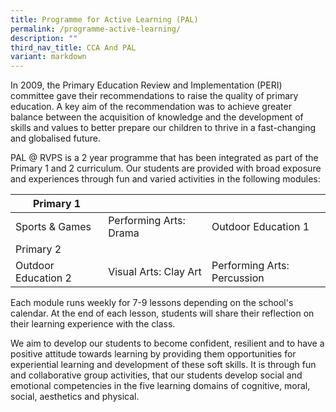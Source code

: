 ```yaml
---
title: Programme for Active Learning (PAL)
permalink: /programme-active-learning/
description: ""
third_nav_title: CCA And PAL
variant: markdown
---
```

In 2009, the Primary Education Review and Implementation (PERI) committee gave their recommendations to raise the quality of primary education. A key aim of the recommendation was to achieve greater balance between the acquisition of knowledge and the development of skills and values to better prepare our children to thrive in a fast-changing and globalised future.

PAL @ RVPS is a 2 year programme that has been integrated as part of the Primary 1 and 2 curriculum. Our students are provided with broad exposure and experiences through fun and varied activities in the following modules:

| Primary 1 	|  	|  	|
|---	|---	|---	|
| Sports & Games 	| Performing Arts: Drama 	| Outdoor Education 1 	|
| Primary 2 	|  	|  	|
| Outdoor Education 2 	| Visual Arts: Clay Art 	| Performing Arts: Percussion 	|

Each module runs weekly for 7-9 lessons depending on the school's calendar. At the end of each lesson, students will share their reflection on their learning experience with the class.

We aim to develop our students to become confident, resilient and to have a positive attitude towards learning by providing them opportunities for experiential learning and development of these soft skills. It is through fun and collaborative group activities, that our students develop social and emotional competencies in the five learning domains of cognitive, moral, social, aesthetics and physical.